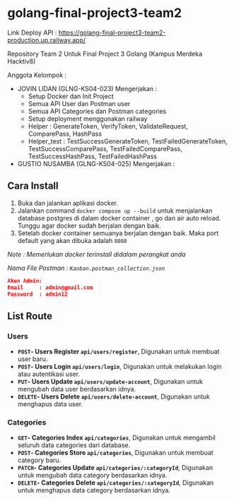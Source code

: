 # golang-final-project3-team2

Link Deploy API : https://golang-final-project3-team2-production.up.railway.app/

Repository Team 2 Untuk Final Project 3 Golang (Kampus Merdeka Hacktiv8)

Anggota Kelompok :

- JOVIN LIDAN (GLNG-KS04-023)
  Mengerjakan :
  - Setup Docker dan Init Project
  - Semua API User dan Postman user
  - Semua API Categories dan Postman categories
  - Setup deployment menggunakan railway
  - Helper : GenerateToken, VerifyToken, ValidateRequest, ComparePass, HashPass
  - Helper_test : TestSuccessGenerateToken, TestFailedGenerateToken, TestSuccessComparePass, TestFailedComparePass, TestSuccessHashPass, TestFailedHashPass
- GUSTIO NUSAMBA (GLNG-KS04-025)
  Mengerjakan :

## Cara Install

1. Buka dan jalankan aplikasi docker.
2. Jalankan command `docker compose up --build` untuk menjalankan database postgres di dalam docker container , go dan air auto reload. Tunggu agar docker sudah berjalan dengan baik.
3. Setelah docker container semuanya berjalan dengan baik. Maka port default yang akan dibuka adalah `8080`

_Note : Memerlukan docker terinstall didalam perangkat anda_

_Nama File Postman : `Kanban.postman_collection.json`_

```json
Akun Admin:
Email     : admin@gmail.com
Password  : admin12
```

## List Route
### Users
- **`POST`- Users Register `api/users/register`**, Digunakan untuk membuat user baru.
- **`POST`- Users Login `api/users/login`**, Digunakan untuk melakukan login atau autentikasi user.
- **`PUT`- Users Update `api/users/update-account`**, Digunakan untuk mengubah data user berdasarkan idnya.
- **`DELETE`- Users Delete `api/users/delete-account`**, Digunakan untuk menghapus data user.

### Categories
- **`GET`- Categories Index `api/categories`**, Digunakan untuk mengambil seluruh data categories dari database.
- **`POST`- Categories Store `api/categories`**, Digunakan untuk membuat category baru.
- **`PATCH`- Categories Update `api/categories/:categoryId`**, Digunakan untuk mengubah data category berdasarkan idnya.
- **`DELETE`- Categories Delete `api/categories/:categoryId`**, Digunakan untuk menghapus data category berdasarkan idnya.
